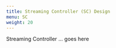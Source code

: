 ```yaml
---
title: Streaming Controller (SC) Design
menu: SC
weight: 20
---
```


Streaming Controller ... goes here